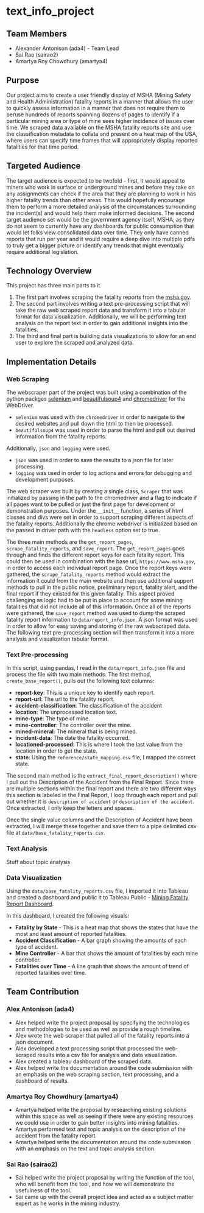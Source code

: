 # text_info_project

## Team Members

- Alexander Antonison (ada4) - Team Lead
- Sai Rao (sairao2)
- Amartya Roy Chowdhury (amartya4)

## Purpose

Our project aims to create a user friendly display of MSHA (Mining Safety and Health Administration) fatality reports in a manner that allows the user to quickly assess information in a manner that does not require them to peruse hundreds of reports spanning dozens of pages to identify if a particular mining area or type of mine sees higher incidence of issues over time.
We scraped data available on the MSHA fatality reports site and use the classification metadata to collate and present on a heat map of the USA, where users can specify time frames that will appropriately display reported fatalities for that time period.

## Targeted Audience

The target audience is expected to be twofold - first, it would appeal to miners who work in surface or underground mines and before they take on any assignments can check if the area that they are planning to work in has higher fatality trends than other areas. This would hopefully encourage them to perform a more detailed analysis of the circumstances surrounding the incident(s) and would help them make informed decisions.
The second target audience set would be the government agency itself, MSHA, as they do not seem to currently have any dashboards for public consumption that would let folks view consolidated data over time. They only have canned reports that run per year and it would require a deep dive into multiple pdfs to truly get a bigger picture or identify any trends that might eventually require additional legislation.

## Technology Overview

This project has three main parts to it.  

1. The first part involves scraping the fatality reports from the [msha.gov](https://www.msha.gov/).
2. The second part involves writing a text pre-processing script that will take the raw web scraped report data and transform it into a tabular format for data visualization.  Additionally, we will be performing text analysis on the report text in order to gain additional insights into the fatalities.
3. The third and final part is building data visualizations to allow for an end user to explore the scraped and analyzed data.

## Implementation Details

### Web Scraping

The webscraper part of the project was built using a combination of the python packges [selenium](https://selenium.dev/) and [beautifulsoup4](https://www.crummy.com/software/BeautifulSoup/bs4/doc/) and [chromedriver](https://chromedriver.chromium.org/downloads) for the WebDriver.

- `selenium` was used with the `chromedriver` in order to navigate to the desired websites and pull down the html to then be processed.
- `beautifulsoup4` was used in order to parse the html and pull out desired information from the fatality reports.

Additionally, `json` and `logging` were used.  

- `json` was used in order to save the results to a json file for later processing.
- `logging` was used in order to log actions and errors for debugging and development purposes.

The web scraper was built by creating a single class, `Scraper` that was initialized by passing in the path to the chromedriver and a flag to indicate if all pages want to be pulled or just the first page for development or demonstration purposes.  Under the `__init__` function, a series of html classes and divs were set in order to support scraping different aspects of the fatality reports.  Additionally the chrome webdriver is initialized based on the passed in driver path with the `headless` option set to true.

The three main methods are the `get_report_pages`, `scrape_fatality_reports`, and `save_report`.  The `get_report_pages` goes through and finds the different report keys for each fatality report.  This could then be used in combination with the base url, `https://www.msha.gov`, in order to access each individual report page.  Once the report keys were gathered, the `scrape_fatality_reports` method would extract the information it could from the main website and then use additional support methods to pull in the public notice, preliminary report, fatality alert, and the final report if they existed for this given fatality.  This aspect proved challenging as logic had to be put in place to account for some mining fatalities that did not include all of this information.  Once all of the reports were gathered, the `save_report` method was used to dump the scraped fatality report information to `data/report_info.json`.  A json format was used in order to allow for easy saving and storing of the raw webscraped data.  The following text pre-processing section will then transform it into a more analysis and visualization tabular format.

### Text Pre-processing

In this script, using pandas, I read in the `data/report_info.json` file and process the file with two main methods.  The first method, `create_base_report()`, pulls out the following text columns:

- **report-key**: This is a unique key to identify each report.
- **report-url**: The url to the fatality report.
- **accident-classification**: The classification of the accident
- **location**: The unprocessed location text.
- **mine-type**: The type of mine.
- **mine-controller**: The controller over the mine.
- **mined-mineral**: The mineral that is being mined.
- **incident-data**: The date the fatality occurred.
- **locationed-processed**: This is where I took the last value from the location in order to get the state.
- **state**: Using the `reference/state_mapping.csv` file, I mapped the correct state.

The second main method is the `extract_final_report_description()` where I pull out the Description of the Accident from the Final Report.  Since there are multiple sections within the final report and there are two different ways this section is labeled in the Final Report, I loop through each report and pull out whether it is `description of accident` or `description of the accident`.  Once extracted, I only keep the letters and spaces.  

Once the single value columns and the Description of Accident have been extracted, I will merge these together and save them to a pipe delimited csv file at `data/base_fatality_reports.csv`.

### Text Analysis

Stuff about topic analysis

### Data Visualization

Using the `data/base_fatality_reports.csv` file, I imported it into Tableau and created a dashboard and public it to Tableau Public - [Mining Fatality Report Dashboard](https://public.tableau.com/profile/alexander.d.antonison#!/vizhome/MiningFatalityReportsDashboard/MiningFatalityReportDashboard).

In this dashboard, I created the following visuals:

- **Fatality by State** - This is a heat map that shows the states that have the most and least amount of reported fatalities.
- **Accident Classification** - A bar graph showing the amounts of each type of accident.
- **Mine Controller** - A bar that shows the amount of fatalities by each mine controller.
- **Fatalities over Time** - A line graph that shows the amount of trend of reported fatalities over time.

## Team Contribution

### Alex Antonison (ada4)

- Alex helped write the project proposal by specifying the technologies and methodologies to be used as well as provide a rough timeline.
- Alex wrote the web scraper that pulled all of the fatality reports into a json document.
- Alex developed a text processing script that processed the web-scraped results into a csv file for analysis and data visualization.
- Alex created a tableau dashboard of the scraped data.
- Alex helped write the documentation around the code submission with an emphasis on the web scraping section, text processing, and a dashboard of results.

### Amartya Roy Chowdhury (amartya4)

- Amartya helped write the proposal by researching existing solutions within this space as well as seeing if there were any existing resources we could use in order to gain better insights into mining fatalities.
- Amartya performed text and topic analysis on the description of the accident from the fatality report.
- Amartya helped write the documentation around the code submission with an emphasis on the text and topic analysis section.

### Sai Rao (sairao2)

- Sai helped write the project proposal by writing the function of the tool, who will benefit from the tool, and how we will demonstrate the usefulness of the tool.
- Sai came up with the overall project idea and acted as a subject matter expert as he works in the mining industry.
